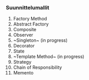 ### Suunnittelumallit

1. Factory Method
2. Abstract Factory
3. Composite
4. Observer
5. ~Singleton~ (in progress)
6. Decorator
7. State
8. ~Template Method~ (in progress)
9. Strategy
10. Chain of Responsibility
11. Memento
